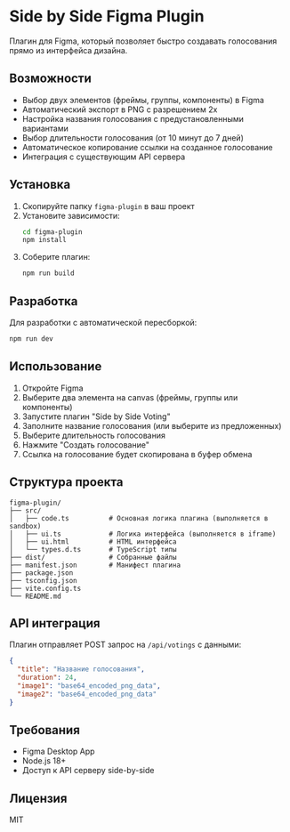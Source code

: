 # Side by Side Figma Plugin

Плагин для Figma, который позволяет быстро создавать голосования прямо из интерфейса дизайна.

## Возможности

- Выбор двух элементов (фреймы, группы, компоненты) в Figma
- Автоматический экспорт в PNG с разрешением 2x
- Настройка названия голосования с предустановленными вариантами
- Выбор длительности голосования (от 10 минут до 7 дней)
- Автоматическое копирование ссылки на созданное голосование
- Интеграция с существующим API сервера

## Установка

1. Скопируйте папку `figma-plugin` в ваш проект
2. Установите зависимости:
   ```bash
   cd figma-plugin
   npm install
   ```
3. Соберите плагин:
   ```bash
   npm run build
   ```

## Разработка

Для разработки с автоматической пересборкой:
```bash
npm run dev
```

## Использование

1. Откройте Figma
2. Выберите два элемента на canvas (фреймы, группы или компоненты)
3. Запустите плагин "Side by Side Voting"
4. Заполните название голосования (или выберите из предложенных)
5. Выберите длительность голосования
6. Нажмите "Создать голосование"
7. Ссылка на голосование будет скопирована в буфер обмена

## Структура проекта

```
figma-plugin/
├── src/
│   ├── code.ts          # Основная логика плагина (выполняется в sandbox)
│   ├── ui.ts            # Логика интерфейса (выполняется в iframe)
│   ├── ui.html          # HTML интерфейса
│   └── types.d.ts       # TypeScript типы
├── dist/                # Собранные файлы
├── manifest.json        # Манифест плагина
├── package.json
├── tsconfig.json
├── vite.config.ts
└── README.md
```

## API интеграция

Плагин отправляет POST запрос на `/api/votings` с данными:
```json
{
  "title": "Название голосования",
  "duration": 24,
  "image1": "base64_encoded_png_data",
  "image2": "base64_encoded_png_data"
}
```

## Требования

- Figma Desktop App
- Node.js 18+
- Доступ к API серверу side-by-side

## Лицензия

MIT
